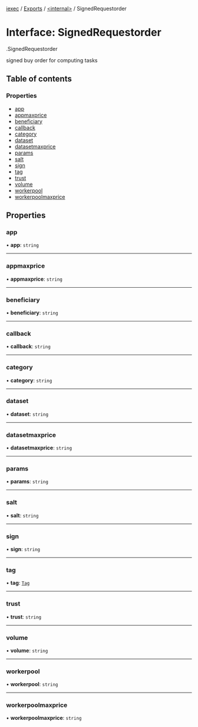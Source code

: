 [iexec](../README.md) / [Exports](../modules.md) / [<internal\>](../modules/internal_.md) / SignedRequestorder

# Interface: SignedRequestorder

[<internal>](../modules/internal_.md).SignedRequestorder

signed buy order for computing tasks

## Table of contents

### Properties

- [app](internal_.SignedRequestorder.md#app)
- [appmaxprice](internal_.SignedRequestorder.md#appmaxprice)
- [beneficiary](internal_.SignedRequestorder.md#beneficiary)
- [callback](internal_.SignedRequestorder.md#callback)
- [category](internal_.SignedRequestorder.md#category)
- [dataset](internal_.SignedRequestorder.md#dataset)
- [datasetmaxprice](internal_.SignedRequestorder.md#datasetmaxprice)
- [params](internal_.SignedRequestorder.md#params)
- [salt](internal_.SignedRequestorder.md#salt)
- [sign](internal_.SignedRequestorder.md#sign)
- [tag](internal_.SignedRequestorder.md#tag)
- [trust](internal_.SignedRequestorder.md#trust)
- [volume](internal_.SignedRequestorder.md#volume)
- [workerpool](internal_.SignedRequestorder.md#workerpool)
- [workerpoolmaxprice](internal_.SignedRequestorder.md#workerpoolmaxprice)

## Properties

### app

• **app**: `string`

___

### appmaxprice

• **appmaxprice**: `string`

___

### beneficiary

• **beneficiary**: `string`

___

### callback

• **callback**: `string`

___

### category

• **category**: `string`

___

### dataset

• **dataset**: `string`

___

### datasetmaxprice

• **datasetmaxprice**: `string`

___

### params

• **params**: `string`

___

### salt

• **salt**: `string`

___

### sign

• **sign**: `string`

___

### tag

• **tag**: [`Tag`](../modules.md#tag)

___

### trust

• **trust**: `string`

___

### volume

• **volume**: `string`

___

### workerpool

• **workerpool**: `string`

___

### workerpoolmaxprice

• **workerpoolmaxprice**: `string`
